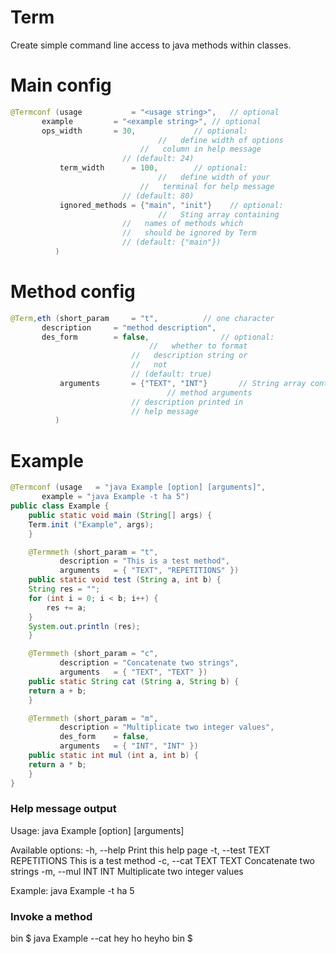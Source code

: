 Term
====

Create simple command line access to java methods within classes.

Main config
===========

```java
@Termconf (usage           = "<usage string>",   // optional
	   example         = "<example string>", // optional
	   ops_width       = 30, 	      	 // optional:
	   	            			 //   define width of options
		           			 //   column in help message
						 // (default: 24)
           term_width      = 100,		 // optional:
	   	      			    	 //   define width of your
					    	 //   terminal for help message
						 // (default: 80)
           ignored_methods = {"main", "init"}	 // optional:
           		     			 //   Sting array containing
						 //   names of methods which
						 //   should be ignored by Term
						 // (default: {"main"})
          )
```

Method config
=============

```java
@Term,eth (short_param     = "t",		   // one character
	   description     = "method description",
	   des_form        = false, 	      	   // optional:
	   		     			   //   whether to format
						   //   description string or
						   //   not
						   // (default: true)
           arguments       = {"TEXT", "INT"}   	   // String array containing
	   		     	      		   // method arguments
						   // description printed in
						   // help message
          )
```

Example
=======

```java
@Termconf (usage   = "java Example [option] [arguments]",
	   example = "java Example -t ha 5")
public class Example {
    public static void main (String[] args) {
	Term.init ("Example", args);
    }

    @Termmeth (short_param = "t",
	       description = "This is a test method",
	       arguments   = { "TEXT", "REPETITIONS" })
    public static void test (String a, int b) {
	String res = "";
	for (int i = 0; i < b; i++) {
	    res += a;
	}
	System.out.println (res);
    }

    @Termmeth (short_param = "c",
	       description = "Concatenate two strings",
	       arguments   = { "TEXT", "TEXT" })
    public static String cat (String a, String b) {
	return a + b;
    }

    @Termmeth (short_param = "m",
	       description = "Multiplicate two integer values",
	       des_form    = false,
	       arguments   = { "INT", "INT" })
    public static int mul (int a, int b) {
	return a * b;
    }
}
```

### Help message output ###

   Usage: java Example [option] [arguments]
   
   Available options:
     -h, --help            Print this help page
     -t, --test TEXT REPETITIONS
                           This is a test method
     -c, --cat TEXT TEXT   Concatenate two strings
     -m, --mul INT INT     Multiplicate two integer values
   
   Example:
     java Example -t ha 5

### Invoke a method ###

   bin $ java Example --cat hey ho
   heyho
   bin $
